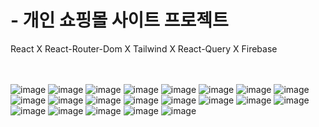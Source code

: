 # - 개인 쇼핑몰 사이트 프로젝트

React X React-Router-Dom X Tailwind X React-Query X Firebase
<br/>
<br/>
<br/>

![image](https://github.com/dnjfht/shoppy/assets/117057638/bd7f688d-4a49-4537-8e1c-b7baf5eadac9)
![image](https://github.com/dnjfht/shoppy/assets/117057638/60255204-6a4a-493b-a431-76d8541d1bf9)
![image](https://github.com/dnjfht/shoppy/assets/117057638/d363e7b9-6d33-4f5a-b1d0-61277883dca8)
![image](https://github.com/dnjfht/shoppy/assets/117057638/fe738b25-db2d-46df-9783-c7694a9e6d45)
![image](https://github.com/dnjfht/shoppy/assets/117057638/7bd4379f-feab-4728-a46f-48c862a081fd)
![image](https://github.com/dnjfht/shoppy/assets/117057638/ce6b13d1-b4b2-48d7-b616-74af3058157b)
![image](https://github.com/dnjfht/shoppy/assets/117057638/98b36745-972f-4318-9ed1-1cc9310ce798)
![image](https://github.com/dnjfht/shoppy/assets/117057638/c72803f9-9415-493b-9e57-3c45408e50e6)
![image](https://github.com/dnjfht/shoppy/assets/117057638/af3cafaf-0cbf-4b5b-ab8b-d3bbbbccb0c2)
![image](https://github.com/dnjfht/shoppy/assets/117057638/5aa549ed-f589-4181-bc89-5050eeb168aa)
![image](https://github.com/dnjfht/shoppy/assets/117057638/66d8a607-9afa-4a8b-90ff-8f1f4f69e58b)
![image](https://github.com/dnjfht/shoppy/assets/117057638/89ffb7a4-e209-46e5-98a1-0cfdb9dfd9d1)
![image](https://github.com/dnjfht/shoppy/assets/117057638/de815090-2a32-45ef-bef2-256949ebbc80)
![image](https://github.com/dnjfht/shoppy/assets/117057638/e9a30fe0-f36a-4d0d-ad3b-d260ea5af055)
![image](https://github.com/dnjfht/shoppy/assets/117057638/f367a32d-dc34-4bb4-adf9-48a7bd2f36b3)
![image](https://github.com/dnjfht/shoppy/assets/117057638/56a9e9ff-3203-427d-9cd5-f3717b20212b)
![image](https://github.com/dnjfht/shoppy/assets/117057638/4fa434b7-be27-4284-9808-b941b3b64129)
![image](https://github.com/dnjfht/shoppy/assets/117057638/ce06d0b7-d9b1-45a2-a25d-c9296fb46cff)
![image](https://github.com/dnjfht/shoppy/assets/117057638/36f91541-c816-4c71-8aad-d6fe033d7416)
![image](https://github.com/dnjfht/shoppy/assets/117057638/2d370126-e385-42a4-a5fd-eea3ff61346e)
![image](https://github.com/dnjfht/shoppy/assets/117057638/1943ac31-216a-4503-9069-4788026affeb)
